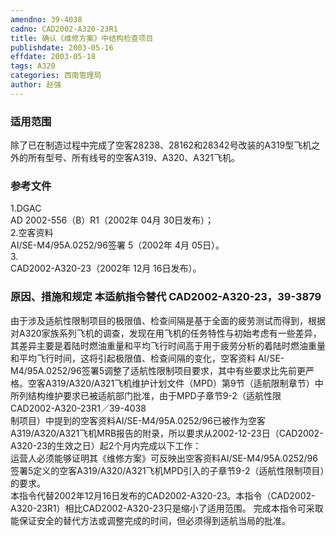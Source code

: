 ```yaml
---
amendno: 39-4038  
cadno: CAD2002-A320-23R1  
title: 确认《维修方案》中结构检查项目  
publishdate: 2003-05-16  
effdate: 2003-05-18  
tags: A320  
categories: 西南管理局  
author: 赵强  
---
```

  
### 适用范围  
除了已在制造过程中完成了空客28238、28162和28342号改装的A319型飞机之外的所有型号、所有线号的空客A319、A320、A321飞机。  
  
<!--more-->  
### 参考文件  
1.DGAC  
 AD 2002-556（B）R1（2002年 04月 30日发布）；  
2.空客资料  
 AI/SE-M4/95A.0252/96签署 5（2002年 4月 05日）。  
3.  
CAD2002-A320-23（2002年 12月 16日发布）。  
  
### 原因、措施和规定 本适航指令替代 CAD2002-A320-23，39-3879  
由于涉及适航性限制项目的极限值、检查间隔是基于全面的疲劳测试而得到，根据对A320家族系列飞机的调查，发现在用飞机的任务特性与初始考虑有一些差异，其差异主要是着陆时燃油重量和平均飞行时间高于用于疲劳分析的着陆时燃油重量和平均飞行时间，这将引起极限值、检查间隔的变化，空客资料 AI/SE-M4/95A.0252/96签署5调整了适航性限制项目要求，其中有些要求比先前更严格。空客A319/A320/A321飞机维护计划文件（MPD）第9节（适航限制章节）中所列结构维护要求已被适航部门批准，由于MPD子章节9-2（适航性限  
  CAD2002-A320-23R1／39-4038  
制项目）中提到的空客资料AI/SE-M4/95A.0252/96已被作为空客A319/A320/A321飞机MRB报告的附录，所以要求从2002-12-23日（CAD2002-A320-23的生效之日）起2个月内完成以下工作：  
运营人必须能够证明其《维修方案》可反映出空客资料AI/SE-M4/95A.0252/96签署5定义的空客A319/A320/A321飞机MPD引入的子章节9-2（适航性限制项目）的要求。  
本指令代替2002年12月16日发布的CAD2002-A320-23。本指令（CAD2002-A320-23R1）相比CAD2002-A320-23只是缩小了适用范围。 完成本指令可采取能保证安全的替代方法或调整完成的时间，但必须得到适航当局的批准。  
